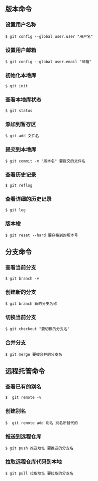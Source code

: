 ## 版本命令

### 设置用户名称

```
$ git config --global user.user "用户名"
```



### 设置用户邮箱

```
$ git config --global user.email "邮箱"
```



### 初始化本地库

```
$ git init
```



### 查看本地库状态

```
$ git status
```



### 添加到暂存区

```
$ git add 文件名
```



### 提交到本地库

```
$ git commit -m "版本名" 要提交的文件名 
```



### 查看历史记录

```
$ git reflog 
```



### 查看详细的历史记录

```
$ git log 
```



### 版本梭

```
$ git reset --hard 要穿梭到的版本号
```



## 分支命令

### 查看当前分支

```
$ git branch -v
```



### 创建新的分支

```
$ git branch 新的分支名称
```



### 切换当前分支

```
$ git checkout "要切换的分支名"
```



### 合并分支

```
$ git merge 要被合并的分支名
```



## 远程托管命令

### 查看已有的别名

```
$  git remote -v
```



### 创建别名

```
$  git remote add 别名 别名所替代的
```



### 推送到远程仓库

```
$ git push 推送地址 要推送的分支名
```



### 拉取远程仓库代码到本地

```
$ git pull 拉取地址 要拉取的分支名
```














